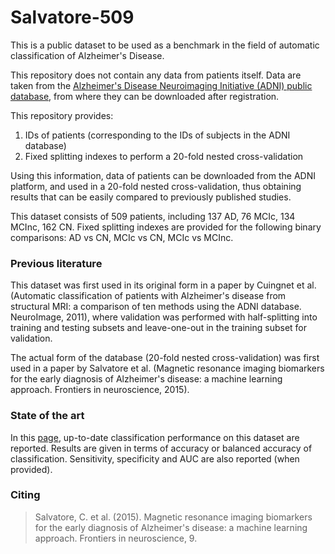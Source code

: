 # Salvatore-509
This is a public dataset to be used as a benchmark in the field of automatic classification of Alzheimer's Disease.

This repository does not contain any data from patients itself. Data are taken from the <a href="http://adni.loni.usc.edu/" target="_blank">Alzheimer's Disease Neuroimaging Initiative (ADNI) public database</a>, from where they can be downloaded after registration. 

This repository provides:
  1. IDs of patients (corresponding to the IDs of subjects in the ADNI database)
  2. Fixed splitting indexes to perform a 20-fold nested cross-validation

Using this information, data of patients can be downloaded from the ADNI platform, and used in a 20-fold nested cross-validation, thus obtaining results that can be easily compared to previously published studies.

This dataset consists of 509 patients, including 137 AD, 76 MCIc, 134 MCInc, 162 CN. Fixed splitting indexes are provided for the following binary comparisons: AD vs CN, MCIc vs CN, MCIc vs MCInc. 

### Previous literature
This dataset was first used in its original form in a paper by Cuingnet et al. (Automatic classification of patients with Alzheimer's disease from structural MRI: a comparison of ten methods using the ADNI database. NeuroImage, 2011), where validation was performed with half-splitting into training and testing subsets and leave-one-out in the training subset for validation.

The actual form of the database (20-fold nested cross-validation) was first used in a paper by Salvatore et al. (Magnetic resonance imaging biomarkers for the early diagnosis of Alzheimer's disease: a machine learning approach. Frontiers in neuroscience, 2015).

### State of the art
In this [page](https://christiansalvatore.github.io/2016-10-20/is-this-alzheimer/#Salvatore-509), up-to-date classification performance on this dataset are reported. Results are given in terms of accuracy or balanced accuracy of classification. Sensitivity, specificity and AUC are also reported (when provided).

### Citing
>Salvatore, C. et al. (2015). Magnetic resonance imaging biomarkers for the early diagnosis of Alzheimer's disease: a machine learning approach. Frontiers in neuroscience, 9.
